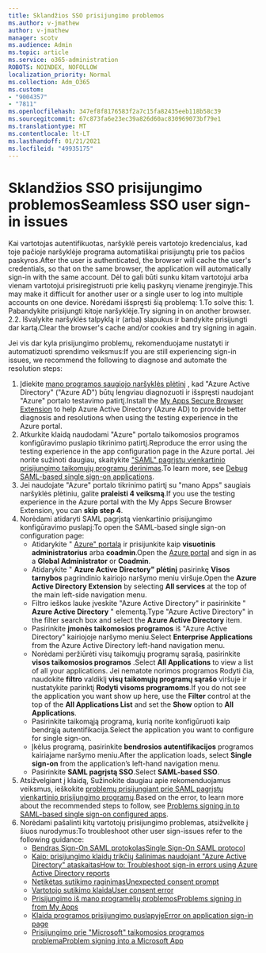 ```yaml
---
title: Sklandžios SSO prisijungimo problemos
ms.author: v-jmathew
author: v-jmathew
manager: scotv
ms.audience: Admin
ms.topic: article
ms.service: o365-administration
ROBOTS: NOINDEX, NOFOLLOW
localization_priority: Normal
ms.collection: Adm_O365
ms.custom:
- "9004357"
- "7811"
ms.openlocfilehash: 347ef8f8176583f2a7c15fa82435eeb118b58c39
ms.sourcegitcommit: 67c873fa6e23ec39a826d60ac830969073bf79e1
ms.translationtype: MT
ms.contentlocale: lt-LT
ms.lasthandoff: 01/21/2021
ms.locfileid: "49935175"
---
```

# <a name="seamless-sso-user-sign-in-issues"></a><span data-ttu-id="92594-102">Sklandžios SSO prisijungimo problemos</span><span class="sxs-lookup"><span data-stu-id="92594-102">Seamless SSO user sign-in issues</span></span>

<span data-ttu-id="92594-103">Kai vartotojas autentifikuotas, naršyklė pereis vartotojo kredencialus, kad toje pačioje naršyklėje programa automatiškai prisijungtų prie tos pačios paskyros.</span><span class="sxs-lookup"><span data-stu-id="92594-103">After the user is authenticated, the browser will cache the user's credentials, so that on the same browser, the application will automatically sign-in with the same account.</span></span> <span data-ttu-id="92594-104">Dėl to gali būti sunku kitam vartotojui arba vienam vartotojui prisiregistruoti prie kelių paskyrų viename įrenginyje.</span><span class="sxs-lookup"><span data-stu-id="92594-104">This may make it difficult for another user or a single user to log into multiple accounts on one device.</span></span> <span data-ttu-id="92594-105">Norėdami išspręsti šią problemą: 1.</span><span class="sxs-lookup"><span data-stu-id="92594-105">To solve this: 1.</span></span> <span data-ttu-id="92594-106">Pabandykite prisijungti kitoje naršyklėje.</span><span class="sxs-lookup"><span data-stu-id="92594-106">Try signing in on another browser.</span></span> <span data-ttu-id="92594-107">2.</span><span class="sxs-lookup"><span data-stu-id="92594-107">2.</span></span> <span data-ttu-id="92594-108">Išvalykite naršyklės talpyklą ir (arba) slapukus ir bandykite prisijungti dar kartą.</span><span class="sxs-lookup"><span data-stu-id="92594-108">Clear the browser's cache and/or cookies and try signing in again.</span></span>

<span data-ttu-id="92594-109">Jei vis dar kyla prisijungimo problemų, rekomenduojame nustatyti ir automatizuoti sprendimo veiksmus:</span><span class="sxs-lookup"><span data-stu-id="92594-109">If you are still experiencing sign-in issues, we recommend the following to diagnose and automate the resolution steps:</span></span>

1. <span data-ttu-id="92594-110">Įdiekite [mano programos saugiojo naršyklės plėtinį](https://docs.microsoft.com/azure/active-directory/manage-apps/access-panel-extension-problem-installing) , kad "Azure Active Directory" ("Azure AD") būtų lengviau diagnozuoti ir išspręsti naudojant "Azure" portalo testavimo patirtį.</span><span class="sxs-lookup"><span data-stu-id="92594-110">Install the [My Apps Secure Browser Extension](https://docs.microsoft.com/azure/active-directory/manage-apps/access-panel-extension-problem-installing) to help Azure Active Directory (Azure AD) to provide better diagnosis and resolutions when using the testing experience in the Azure portal.</span></span>
2. <span data-ttu-id="92594-111">Atkurkite klaidą naudodami "Azure" portalo taikomosios programos konfigūravimo puslapio tikrinimo patirtį.</span><span class="sxs-lookup"><span data-stu-id="92594-111">Reproduce the error using the testing experience in the app configuration page in the Azure portal.</span></span> <span data-ttu-id="92594-112">Jei norite sužinoti daugiau, skaitykite ["SAML" pagrįstų vienkartinio prisijungimo taikomųjų programų derinimas](https://docs.microsoft.com/azure/active-directory/azuread-dev/howto-v1-debug-saml-sso-issues).</span><span class="sxs-lookup"><span data-stu-id="92594-112">To learn more, see [Debug SAML-based single sign-on applications](https://docs.microsoft.com/azure/active-directory/azuread-dev/howto-v1-debug-saml-sso-issues).</span></span>
3. <span data-ttu-id="92594-113">Jei naudojate "Azure" portalo tikrinimo patirtį su "mano Apps" saugiais naršyklės plėtiniu, galite **praleisti 4 veiksmą**.</span><span class="sxs-lookup"><span data-stu-id="92594-113">If you use the testing experience in the Azure portal with the My Apps Secure Browser Extension, you can **skip step 4**.</span></span>
4. <span data-ttu-id="92594-114">Norėdami atidaryti SAML pagrįstą vienkartinio prisijungimo konfigūravimo puslapį:</span><span class="sxs-lookup"><span data-stu-id="92594-114">To open the SAML-based single sign-on configuration page:</span></span>
    - <span data-ttu-id="92594-115">Atidarykite " [Azure" portalą](https://portal.azure.com/) ir prisijunkite kaip **visuotinis administratorius** arba **coadmin**.</span><span class="sxs-lookup"><span data-stu-id="92594-115">Open the [Azure portal](https://portal.azure.com/) and sign in as a **Global Administrator** or **Coadmin**.</span></span>
    - <span data-ttu-id="92594-116">Atidarykite " **Azure Active Directory" plėtinį** pasirinkę **Visos tarnybos** pagrindinio kairiojo naršymo meniu viršuje.</span><span class="sxs-lookup"><span data-stu-id="92594-116">Open the **Azure Active Directory Extension** by selecting **All services** at the top of the main left-side navigation menu.</span></span>
    - <span data-ttu-id="92594-117">Filtro ieškos lauke įveskite "Azure Active Directory" ir pasirinkite " **Azure Active Directory** " elementą.</span><span class="sxs-lookup"><span data-stu-id="92594-117">Type "Azure Active Directory" in the filter search box and select the **Azure Active Directory** item.</span></span>
    - <span data-ttu-id="92594-118">Pasirinkite **įmonės taikomosios programos** iš "Azure Active Directory" kairiojoje naršymo meniu.</span><span class="sxs-lookup"><span data-stu-id="92594-118">Select **Enterprise Applications** from the Azure Active Directory left-hand navigation menu.</span></span>
    - <span data-ttu-id="92594-119">Norėdami peržiūrėti visų taikomųjų programų sąrašą, pasirinkite **visos taikomosios programos** .</span><span class="sxs-lookup"><span data-stu-id="92594-119">Select **All Applications** to view a list of all your applications.</span></span> <span data-ttu-id="92594-120">Jei nematote norimos programos Rodyti čia, naudokite **filtro** valdiklį **visų taikomųjų programų sąrašo** viršuje ir nustatykite parinktį **Rodyti** **visoms programoms**.</span><span class="sxs-lookup"><span data-stu-id="92594-120">If you do not see the application you want show up here, use the **Filter** control at the top of the **All Applications List** and set the **Show** option to **All Applications**.</span></span>
    - <span data-ttu-id="92594-121">Pasirinkite taikomąją programą, kurią norite konfigūruoti kaip bendrąją autentifikacija.</span><span class="sxs-lookup"><span data-stu-id="92594-121">Select the application you want to configure for single sign-on.</span></span>
    - <span data-ttu-id="92594-122">Įkėlus programą, pasirinkite **bendrosios autentifikacijos** programos kairiajame naršymo meniu.</span><span class="sxs-lookup"><span data-stu-id="92594-122">After the application loads, select **Single sign-on** from the application’s left-hand navigation menu.</span></span>
    - <span data-ttu-id="92594-123">Pasirinkite **SAML pagrįstą SSO**.</span><span class="sxs-lookup"><span data-stu-id="92594-123">Select **SAML-based SSO**.</span></span>
5. <span data-ttu-id="92594-124">Atsižvelgiant į klaidą, Sužinokite daugiau apie rekomenduojamus veiksmus, ieškokite [problemų prisijungiant prie SAML pagrįstų vienkartinio prisijungimo programų](https://docs.microsoft.com/azure/active-directory/manage-apps/application-sign-in-problem-federated-sso-gallery#application-not-found-in-directory).</span><span class="sxs-lookup"><span data-stu-id="92594-124">Based on the error, to learn more about the recommended steps to follow, see [Problems signing in to SAML-based single sign-on configured apps](https://docs.microsoft.com/azure/active-directory/manage-apps/application-sign-in-problem-federated-sso-gallery#application-not-found-in-directory).</span></span>
6. <span data-ttu-id="92594-125">Norėdami pašalinti kitų vartotojų prisijungimo problemas, atsižvelkite į šiuos nurodymus:</span><span class="sxs-lookup"><span data-stu-id="92594-125">To troubleshoot other user sign-issues refer to the following guidance:</span></span>
    - [<span data-ttu-id="92594-126">Bendras Sign-On SAML protokolas</span><span class="sxs-lookup"><span data-stu-id="92594-126">Single Sign-On SAML protocol</span></span>](https://docs.microsoft.com/azure/active-directory/develop/single-sign-on-saml-protocol)
    - [<span data-ttu-id="92594-127">Kaip: prisijungimo klaidų trikčių šalinimas naudojant "Azure Active Directory" ataskaitas</span><span class="sxs-lookup"><span data-stu-id="92594-127">How to: Troubleshoot sign-in errors using Azure Active Directory reports</span></span>](https://docs.microsoft.com/azure/active-directory/reports-monitoring/howto-troubleshoot-sign-in-errors)
    - [<span data-ttu-id="92594-128">Netikėtas sutikimo raginimas</span><span class="sxs-lookup"><span data-stu-id="92594-128">Unexpected consent prompt</span></span>](https://docs.microsoft.com/azure/active-directory/manage-apps/application-sign-in-unexpected-user-consent-prompt)
    - [<span data-ttu-id="92594-129">Vartotojo sutikimo klaida</span><span class="sxs-lookup"><span data-stu-id="92594-129">User consent error</span></span>](https://docs.microsoft.com/azure/active-directory/manage-apps/application-sign-in-unexpected-user-consent-error)
    - [<span data-ttu-id="92594-130">Prisijungimo iš mano programėlių problemos</span><span class="sxs-lookup"><span data-stu-id="92594-130">Problems signing in from My Apps</span></span>](https://docs.microsoft.com/azure/active-directory/manage-apps/application-sign-in-other-problem-access-panel)
    - [<span data-ttu-id="92594-131">Klaida programos prisijungimo puslapyje</span><span class="sxs-lookup"><span data-stu-id="92594-131">Error on application sign-in page</span></span>](https://docs.microsoft.com/azure/active-directory/manage-apps/application-sign-in-problem-application-error)
    - [<span data-ttu-id="92594-132">Prisijungimo prie "Microsoft" taikomosios programos problema</span><span class="sxs-lookup"><span data-stu-id="92594-132">Problem signing into a Microsoft App</span></span>](https://docs.microsoft.com/azure/active-directory/manage-apps/application-sign-in-problem-first-party-microsoft)
